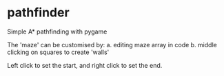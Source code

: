 # pathfinder
Simple A* pathfinding with pygame

The 'maze' can be customised by:
  a. editing maze array in code
  b. middle clicking on squares to create 'walls'

Left click to set the start, and right click to set the end. 
